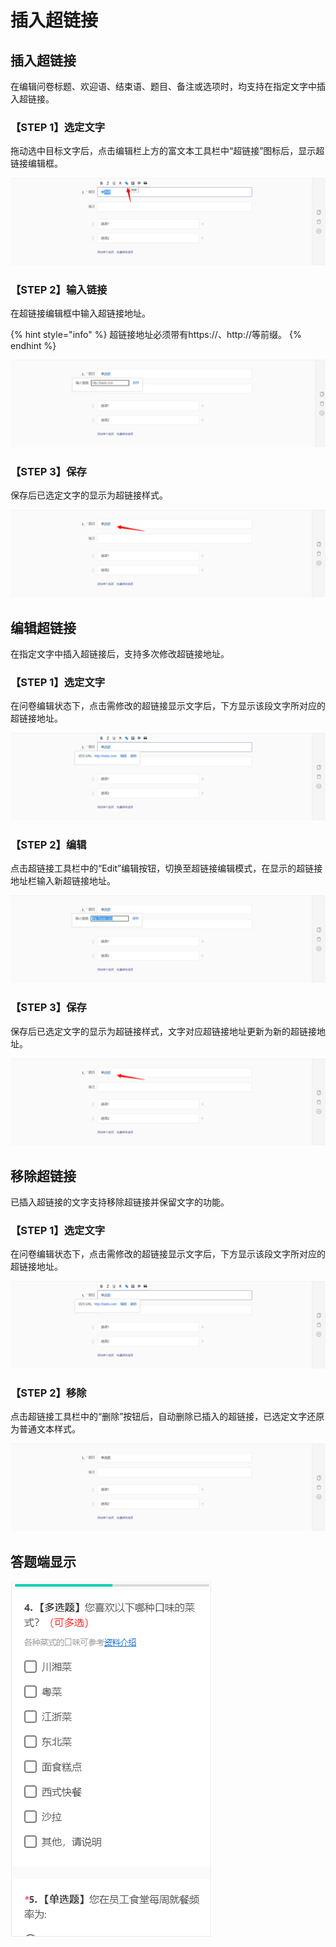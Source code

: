 # 插入超链接

## 插入超链接

在编辑问卷标题、欢迎语、结束语、题目、备注或选项时，均支持在指定文字中插入超链接。

### **【STEP 1】**&#x9009;定文字

拖动选中目标文字后，点击编辑栏上方的富文本工具栏中“超链接”图标后，显示超链接编辑框。

![选中目标文字](../../.gitbook/assets/Snipaste_2023-10-17_11-06-20.png)



### **【STEP 2】**&#x8F93;入链接

在超链接编辑框中输入超链接地址。

{% hint style="info" %}
超链接地址必须带有https://、http://等前缀。
{% endhint %}

![在编辑框中输入超链接地址](../../.gitbook/assets/Snipaste_2023-10-17_11-08-11.png)



### **【STEP 3】**&#x4FDD;存

保存后已选定文字的显示为超链接样式。

![编辑状态下显示超链接](../../.gitbook/assets/Snipaste_2023-10-17_11-08-44.png)

## 编辑超链接

在指定文字中插入超链接后，支持多次修改超链接地址。

### 【STEP 1】选定文字

在问卷编辑状态下，点击需修改的超链接显示文字后，下方显示该段文字所对应的超链接地址。

![选定需修改的超链接文字](../../.gitbook/assets/Snipaste_2023-10-17_11-09-19.png)

### 【STEP 2】编辑

点击超链接工具栏中的“Edit”编辑按钮，切换至超链接编辑模式，在显示的超链接地址栏输入新超链接地址。

![点击超链接编辑按钮后切换至编辑模式](../../.gitbook/assets/Snipaste_2023-10-17_11-09-25.png)



### 【STEP 3】保存

保存后已选定文字的显示为超链接样式，文字对应超链接地址更新为新的超链接地址。

![编辑状态下显示超链接](<../../.gitbook/assets/Snipaste_2023-10-17_11-08-44 (1).png>)



## 移除超链接

已插入超链接的文字支持移除超链接并保留文字的功能。

### 【STEP 1】选定文字

在问卷编辑状态下，点击需修改的超链接显示文字后，下方显示该段文字所对应的超链接地址。

![选定需修改的超链接文字](<../../.gitbook/assets/Snipaste_2023-10-17_11-09-19 (1).png>)

### 【STEP 2】移除

点击超链接工具栏中的“删除”按钮后，自动删除已插入的超链接，已选定文字还原为普通文本样式。

![移除超链接后文字还原为普通样式](../../.gitbook/assets/Snipaste_2023-10-17_11-12-41.png)

## **答题端显示**

![答题端显示超链接](<../../.gitbook/assets/image (206).png>)
